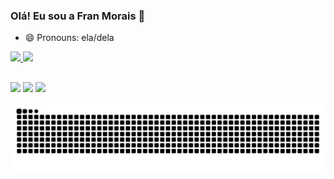 ### Olá! Eu sou a Fran Morais 👋

- 😄 Pronouns: ela/dela

<div>
  <a href="https://github.com/imFranMorais">
  <img height="180em" src="https://github-readme-stats.vercel.app/api?username=imFranMorais&show_icons=true&theme=dracula&include_all_commits=true&count_private=true"/>
  <img height="180em" src="https://github-readme-stats.vercel.app/api/top-langs/?username=imFranMorais&layout=compact&langs_count=7&theme=dracula"/>
</div>
    
  ##
 
<div> 
  <a href="https://instagram.com/imfranmorais" target="_blank"><img src="https://img.shields.io/badge/-Instagram-%23E4405F?style=for-the-badge&logo=instagram&logoColor=white" target="_blank"></a>
  <a href = "mailto:franciellefmorais@hotmail.com"><img src="https://img.shields.io/badge/Hotmail-0078D4?style=for-the-badge&logo=microsoft-outlook&logoColor=white" target="_blank"></a>
  <a href="https://www.linkedin.com/in/franciellemorais" target="_blank"><img src="https://img.shields.io/badge/-LinkedIn-%230077B5?style=for-the-badge&logo=linkedin&logoColor=white" target="_blank"></a> 
 
  ![Snake animation](https://github.com/imFranMorais/imFranMorais/blob/output/github-contribution-grid-snake.svg)
 
</div>


